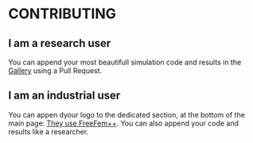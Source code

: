 # CONTRIBUTING

## I am a research user

You can append your most beautifull simulation code and results in the [Gallery](_layouts/gallery.html) using a Pull Request.

## I am an industrial user

You can appen dyour logo to the dedicated section, at the bottom of the main page: [They use FreeFem++](_layouts/index.html). You can also append your code and results like a researcher.
